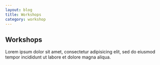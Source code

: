 ```yaml
---
layout: blog
title: Workshops
category: workshop
---
```


## Workshops

Lorem ipsum dolor sit amet, consectetur adipisicing elit, sed do eiusmod tempor incididunt ut labore et dolore magna aliqua.
